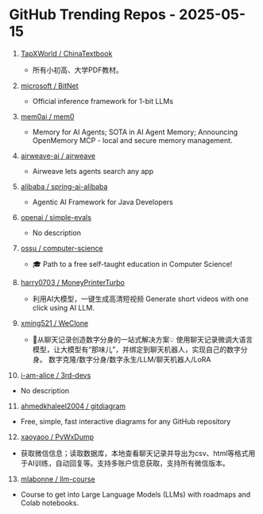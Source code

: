 # GitHub Trending Repos - 2025-05-15

1. [TapXWorld /    ChinaTextbook](https://github.com/TapXWorld/ChinaTextbook)
   - 所有小初高、大学PDF教材。

2. [microsoft /    BitNet](https://github.com/microsoft/BitNet)
   - Official inference framework for 1-bit LLMs

3. [mem0ai /    mem0](https://github.com/mem0ai/mem0)
   - Memory for AI Agents; SOTA in AI Agent Memory; Announcing OpenMemory MCP - local and secure memory management.

4. [airweave-ai /    airweave](https://github.com/airweave-ai/airweave)
   - Airweave lets agents search any app

5. [alibaba /    spring-ai-alibaba](https://github.com/alibaba/spring-ai-alibaba)
   - Agentic AI Framework for Java Developers

6. [openai /    simple-evals](https://github.com/openai/simple-evals)
   - No description

7. [ossu /    computer-science](https://github.com/ossu/computer-science)
   - 🎓 Path to a free self-taught education in Computer Science!

8. [harry0703 /    MoneyPrinterTurbo](https://github.com/harry0703/MoneyPrinterTurbo)
   - 利用AI大模型，一键生成高清短视频 Generate short videos with one click using AI LLM.

9. [xming521 /    WeClone](https://github.com/xming521/WeClone)
   - 🚀从聊天记录创造数字分身的一站式解决方案💡 使用聊天记录微调大语言模型，让大模型有“那味儿”，并绑定到聊天机器人，实现自己的数字分身。 数字克隆/数字分身/数字永生/LLM/聊天机器人/LoRA

10. [i-am-alice /    3rd-devs](https://github.com/i-am-alice/3rd-devs)
   - No description

11. [ahmedkhaleel2004 /    gitdiagram](https://github.com/ahmedkhaleel2004/gitdiagram)
   - Free, simple, fast interactive diagrams for any GitHub repository

12. [xaoyaoo /    PyWxDump](https://github.com/xaoyaoo/PyWxDump)
   - 获取微信信息；读取数据库，本地查看聊天记录并导出为csv、html等格式用于AI训练，自动回复等。支持多账户信息获取，支持所有微信版本。

13. [mlabonne /    llm-course](https://github.com/mlabonne/llm-course)
   - Course to get into Large Language Models (LLMs) with roadmaps and Colab notebooks.

